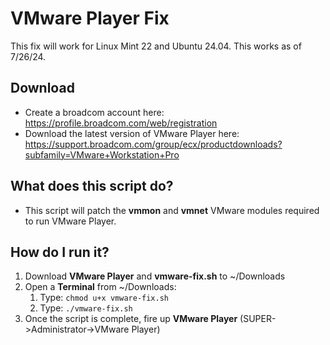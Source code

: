 # VMware Player Fix
This fix will work for Linux Mint 22 and Ubuntu 24.04. This works as of 7/26/24.
## Download
- Create a broadcom account here: https://profile.broadcom.com/web/registration
- Download the latest version of VMware Player here: https://support.broadcom.com/group/ecx/productdownloads?subfamily=VMware+Workstation+Pro

## What does this script do?
- This script will patch the **vmmon** and **vmnet** VMware modules required to run VMware Player.

## How do I run it?
1. Download **VMware Player** and **vmware-fix.sh** to ~/Downloads
2. Open a **Terminal** from ~/Downloads:
    1. Type: `chmod u+x vmware-fix.sh`
    2. Type: `./vmware-fix.sh`
4. Once the script is complete, fire up **VMware Player** (SUPER->Administrator->VMware Player)
